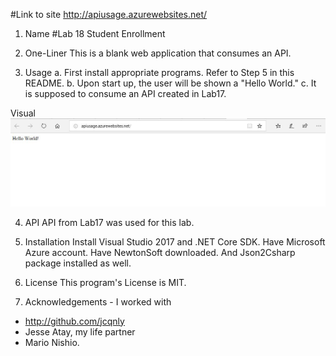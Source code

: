 #Link to site 
http://apiusage.azurewebsites.net/

1. Name 
#Lab 18 Student Enrollment

2. One-Liner
This is a blank web application that consumes an API.

3. Usage
a. First install appropriate programs. Refer to Step 5 in this README.
b. Upon start up, the user will be shown a "Hello World."
c. It is supposed to consume an API created in Lab17.

Visual
![Image](assets/Lab18.JPG)

4. API
API from Lab17 was used for this lab.

5. Installation
Install Visual Studio 2017 and .NET Core SDK. Have Microsoft Azure account. Have NewtonSoft downloaded. And Json2Csharp package installed as well.

6. License
This program's License is MIT.

7. Acknowledgements - I worked with 
- http://github.com/jcqnly 
- Jesse Atay, my life partner
- Mario Nishio.